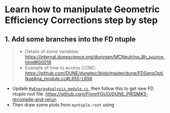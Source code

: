 # Learn how to manipulate Geometric Efficiency Corrections step by step
## 1. Add some branches into the FD ntuple
> - Details of some variables: https://internal.dunescience.org/doxygen/MCNeutrino_8h_source.html#l00018
> - Example of how to access CCNC: https://github.com/DUNE/dunetpc/blob/master/dune/FDSensOpt/NueAna_module.cc#L655-L656  
- Update [```MyEnergyAnalysis_module.cc```](https://github.com/FlynnYGUO/myntuples/blob/main/myntuples/MyEnergyAnalysis/MyEnergyAnalysis_module.cc), then follow this to get new FD ntuple root file: https://github.com/FlynnYGUO/DUNE_PRISM#3-recompile-and-rerun   
- Then draw some plots from ```myntuple.root``` using 
